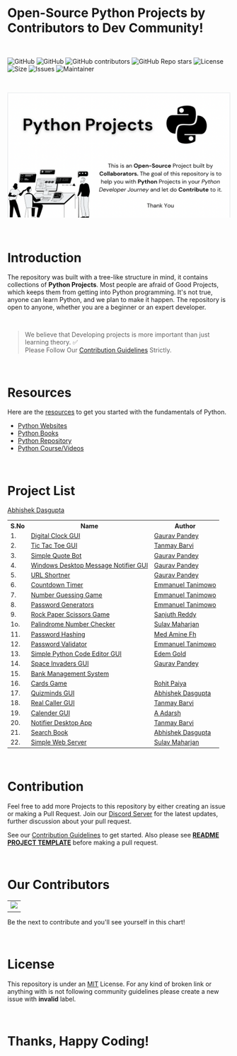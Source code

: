 # Open-Source Python Projects by Contributors to Dev Community!

<br>

<p>
    <img src="https://img.shields.io/badge/Contributions-Welcome-green" alt="GitHub" />
    <img src="https://img.shields.io/github/issues-pr/gaurtvin/Python-Projects?label=Pull%20Request" alt="GitHub" />
    <img src="https://img.shields.io/github/contributors/gaurtvin/python-projects?label=Contributors" alt="GitHub contributors" />
    <img src="https://img.shields.io/github/stars/gaurtvin/python-projects?label=Stars" alt="GitHub Repo stars" />
    <img src="https://img.shields.io/github/license/gaurtvin/python-projects?label=License" alt="License" />
    <img src="https://img.shields.io/github/repo-size/gaurtvin/Python-Projects?label=Repository%20Size" alt="Size" />
    <img src="https://img.shields.io/github/issues/gaurtvin/Python-Projects?label=Issues" alt="Issues" />
    <img src="https://img.shields.io/badge/Maintainer-Gaurav%20%26%20Tanmay-brightgreen" alt="Maintainer" /> 
</p>

<br>

![](./images/template-image.png)

<br>

# Introduction

The repository was built with a tree-like structure in mind, it contains collections of **Python Projects**. Most people are afraid of Good Projects, which keeps them from getting into Python programming. It's not true, anyone can learn Python, and we plan to make it happen. The repository is open to anyone, whether you are a beginner or an expert developer.

<br>

> We believe that Developing projects is more important than just learning theory. ✅ <br> Please Follow Our [Contribution Guidelines](CONTRIBUTING.md) Strictly.

<br>

# Resources

Here are the [resources](./resources) to get you started with the fundamentals of Python.

- [Python Websites](https://github.com/gaurtvin/python-projects/tree/master/resources#python-websites)
- [Python Books](https://github.com/gaurtvin/python-projects/tree/master/resources#python-books)
- [Python Repository](https://github.com/gaurtvin/python-projects/tree/master/resources#python-repositories)
- [Python Course/Videos](https://github.com/gaurtvin/python-projects/tree/master/resources#python-coursesvideos)

<br>

# Project List

<table width="100%" class="table">
<tr>
<th>S.No</th>
<th>Name</th>
<th>Author</th>
</tr>
<tr><td>1.</td><td><a target="_blank" href="https://github.com/gaurtvin/python-projects/tree/master/projects/Digital-Clock-GUI">Digital Clock GUI</a></td><td><a href="https://github.com/gaurtvin"> Gaurav Pandey</a></td></tr>
<tr><td>2.</td><td><a target="_blank" href="https://github.com/gaurtvin/python-projects/tree/master/projects/Tic-Tac-Toe">Tic Tac Toe GUI</a></td><td><a href="https://github.com/TanCodes"> Tanmay Barvi</a></td></tr>
<tr><td>3.</td><td><a target="_blank" href="https://github.com/gaurtvin/python-projects/tree/master/projects/Simple-Quote-Bot">Simple Quote Bot</a></td><td><a href="https://github.com/gaurtvin"> Gaurav Pandey</a></td></tr>
<tr><td>4.</td><td><a target="_blank" href="https://github.com/gaurtvin/python-projects/tree/master/projects/Windows-Message-Notifier">Windows Desktop Message Notifier GUI</a></td><td><a href="https://github.com/gaurtvin"> Gaurav Pandey</a></td></tr>
<tr><td>5.</td><td><a target="_blank" href="https://github.com/gaurtvin/python-projects/tree/master/projects/Url-Shortner">URL Shortner</a></td><td><a href="https://github.com/gaurtvin"> Gaurav Pandey</a></td></tr>
<tr><td>6.</td><td><a target="_blank" href="https://github.com/gaurtvin/python-projects/tree/master/projects/Countdown-Timer">Countdown Timer</a></td><td><a href="https://github.com/Mannuel25"> Emmanuel Tanimowo</a></td></tr>
<tr><td>7.</td><td><a target="_blank" href="https://github.com/gaurtvin/python-projects/tree/master/projects/Number-Guessing-Game">Number Guessing Game</a></td><td><a href="https://github.com/Mannuel25"> Emmanuel Tanimowo</a></td></tr>
<tr><td>8.</td><td><a target="_blank" href="https://github.com/gaurtvin/python-projects/tree/master/projects/Password-Generators">Password Generators</a></td><td><a href="https://github.com/Mannuel25"> Emmanuel Tanimowo</a></td></tr>
<tr><td>9.</td><td><a target="_blank" href="https://github.com/gaurtvin/python-projects/tree/master/projects/Rock-Paper-Scissors">Rock Paper Scissors Game</a></td><td><a href="https://github.com/sanjuth"> Sanjuth Reddy</a></td></tr>
<tr><td>1o.</td><td><a target="_blank" href="https://github.com/gaurtvin/python-projects/tree/master/projects/Palindrome-Number">Palindrome Number Checker</a></td><td><a href="https://github.com/sulavmhrzn"> Sulav Maharjan</a></td></tr>
<tr><td>11.</td><td><a target="_blank" href="https://github.com/gaurtvin/python-projects/tree/master/projects/Password-Hashing">Password Hashing</a></td><td><a href="https://github.com/Mannuel25"> Med Amine Fh </a></td></tr>
<tr><td>12.</td><td><a target="_blank" href="https://github.com/gaurtvin/python-projects/tree/master/projects/Password-Validator">Password Validator</a></td><td><a href="https://github.com/medaminefh"> Emmanuel Tanimowo </a></td></tr>
<tr><td>13.</td><td><a target="_blank" href="https://github.com/gaurtvin/python-projects/tree/master/projects/Code-Editor-GUI">Simple Python Code Editor GUI</a></td><td><a href="https://github.com/edemgold">Edem Gold</a></td></tr>
<tr><td>14.</td><td><a target="_blank" href="https://github.com/gaurtvin/python-projects/tree/master/projects/Space-Invaders">Space Invaders GUI</a></td><td><a href="https://github.com/gaurtvin">Gaurav Pandey</a></td></tr>
<tr><td>15.</td><td><a target="_blank" href="https://github.com/gaurtvin/python-projects/tree/master/projects/Bank-Management-Project">Bank Management System<a></td><a href="https://github.com/abhishekgit03"> Abhishek Dasgupta</a></td></tr>
<tr><td>16.</td><td><a target="_blank" href="https://github.com/gaurtvin/python-projects/tree/master/projects/Cards-Game">Cards Game</a></td><td><a href="https://github.com/paiyarohit"> Rohit Paiya</a></td></tr>
<tr><td>17.</td><td><a target="_blank" href="https://github.com/gaurtvin/python-projects/tree/master/projects/Quizminds-GUI">Quizminds GUI</a></td><td><a href="https://github.com/abhishekgit03"> Abhishek Dasgupta</a></td></tr>
<tr><td>18.</td><td><a target="_blank" href="https://github.com/gaurtvin/python-projects/tree/master/projects/Realcaller">Real Caller GUI</a></td><td><a href="https://github.com/TanCodes">Tanmay Barvi</a></td></tr>
<tr><td>19.</td><td><a target="_blank" href="https://github.com/gaurtvin/python-projects/tree/master/projects/Display-Calender">Calender GUI</a></td><td><a href="https://github.com/adarshgowdaa">A Adarsh</a></td></tr>
<tr><td>20.</td><td><a target="_blank" href="https://github.com/gaurtvin/python-projects/tree/master/projects/Notifier-Desktop-App">Notifier Desktop App</a></td><td><a href="https://github.com/TanCodes">Tanmay Barvi</a></td></tr>
<tr><td>21.</td><td><a target="_blank" href="https://github.com/gaurtvin/python-projects/tree/master/projects/Search-Book">Search Book</a></td><td><a href="https://github.com/abhishekgit03">Abhishek Dasgupta</a></td></tr>
<tr><td>22.</td><td><a target="_blank" href="https://github.com/gaurtvin/python-projects/tree/master/projects/Web-Server">Simple Web Server</a></td><td><a href="https://github.com/sulavmhrzn">Sulav Maharjan</a></td></tr>
</table>

<br>

# Contribution

Feel free to add more Projects to this repository by either creating an issue or making a Pull Request. Join our [Discord Server](https://discord.gg/dWeV3pjqu2) for the latest updates, further discussion about your pull request.

See our [Contribution Guidelines](CONTRIBUTING.md) to get started. Also please see [**README PROJECT TEMPLATE**](https://github.com/gaurtvin/python-projects/blob/master/.github/README_PROJECT_TEMPLATE.md) before making a pull request.

<br>

# Our Contributors

<table style="border:none">
    <tr>
        <td>
            <a href="https://github.com/gaurtvin/python-projects/graphs/contributors">
  <img src="https://contrib.rocks/image?repo=gaurtvin/python-projects" />
</a>
        </td>
    </tr>
</table>

Be the next to contribute and you'll see yourself in this chart!

<br>

# License

This repository is under an [MIT](https://choosealicense.com/licenses/mit/) License. For any kind of broken link or anything with is not following community guidelines please create a new issue with **invalid** label.
    
<br>
    
# Thanks, Happy Coding!
